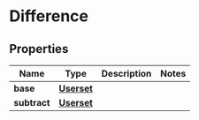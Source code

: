 
# Difference

## Properties
Name | Type | Description | Notes
------------ | ------------- | ------------- | -------------
**base** | [**Userset**](Userset.md) |  | 
**subtract** | [**Userset**](Userset.md) |  | 



